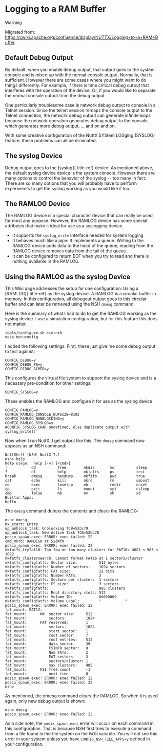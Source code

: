 Logging to a RAM Buffer
=======================

Warning

Migrated from:
<https://cwiki.apache.org/confluence/display/NUTTX/Logging+to+a+RAM+Buffer>

Default Debug Output
--------------------

By default, when you enable debug output, that output goes to the system
console and is mixed up with the normal console output. Normally, that
is sufficient. However there are some cases where you might want to do
things differently. For example, if there is time critical debug output
that interferes with the operation of the device. Or, if you would like
to separate the normal console output from the debug output.

One particularly troublesome case is network debug output to console in
a Telnet session. Since the telnet session remaps the console output to
the Telnet connection, the network debug output can generate infinite
loops because the network operation generates debug output to the
console, which generates more debug output, \... and on and on.

With some creative configuration of the NuttX SYStem LOGging (SYSLOG)
feature, these problems can all be eliminated.

The syslog Device
-----------------

Debug output goes to the [syslog]{.title-ref} device. As mentioned
above, the default syslog device device is the system console. However
there are many options to control the behavior of the syslog -- too many
in fact. There are so many options that you will probably have to
perform experiments to get the syslog working as you would like it too.

The RAMLOG Device
-----------------

The RAMLOG device is a special character device that can really be used
for most any purpose. However, the RAMLOG device has some special
attributes that make it ideal for use as a syslogging device.

-   It supports the `syslog_write` interface needed for system logging
-   It behaves much like a pipe: It implements a queue. Writing to the
    RAMLOG device adds data to the head of the queue; reading from the
    RAMLOG device removes data from the tail of the queue.
-   It can be configured to return EOF when you try to read and there is
    nothing available in the RAMLOG.

Using the RAMLOG as the syslog Device
-------------------------------------

This Wiki page addresses the setup for one configuration: Using a
[RAMLOG]{.title-ref} as the syslog device. A RAMLOG is a circular buffer
in memory. In this configuration, all debugout output goes to this
circular buffer and can later be retrieved using the NSH `dmesg` command

Here is the summary of what I had to do to get the RAMLOG working as the
syslog device. I use a simulation configuration, but for this feature
this does not matter.

``` {.bash}
tools/configure.sh sim:nsh
make menuconfig
```

I added the following settings. First, these just give me some debug
output to test against:

``` {.c}
CONFIG_DEBUG=y
CONFIG_DEBUG_FS=y
CONFIG_DEBUG_SCHED=y
```

This configures the virtual file system to support the syslog device and
is a necessary pre-condition for other settings:

``` {.c}
CONFIG_SYSLOG=y
```

These enables the RAMLOG and configure it for use as the syslog device

``` {.c}
CONFIG_RAMLOG=y
CONFIG_RAMLOG_CONSOLE_BUFSIZE=8192
CONFIG_RAMLOG_NONBLOCKING=y
CONFIG_RAMLOG_SYSLOG=y
#CONFIG_SYSLOG_CHAR undefined, else duplicate output with syslog_write()
```

Now when I run NuttX, I get output like this. The `dmesg` command now
appears as an NSH command:

``` {.bash}
NuttShell (NSH) NuttX-7.1
nsh> help
help usage:  help [-v] [<cmd>]
[           dd          free        mkdir       mw          sleep      
?           df          help        mkfatfs     ps          test       
break       dmesg       hexdump     mkfifo      pwd         true       
cat         echo        kill        mkrd        rm          umount     
cd          exec        losetup     mh          rmdir       unset      
cp          exit        ls          mount       set         usleep     
cmp         false       mb          mv          sh          xd     
Builtin Apps:
hello
```

The `dmesg` command dumps the contents and clears the RAMLOG:

``` {.bash}
nsh> dmesg
nx_start: Entry
up_unblock_task: Unblocking TCB=52bc70
up_unblock_task: New Active Task TCB=52bc70
posix_spawn_exec: ERROR: exec failed: 22
cmd_mkrd: RAMDISK at 52d4f0
posix_spawn_exec: ERROR: exec failed: 22
mkfatfs_tryfat16: Too few or too many clusters for FAT16: 4081 < 983 < 1022
mkfatfs_clustersearch: Cannot format FAT16 at 1 sectors/cluster
mkfatfs_configfatfs: Sector size:          512 bytes
mkfatfs_configfatfs: Number of sectors:    1024 sectors
mkfatfs_configfatfs: FAT size:             12 bits
mkfatfs_configfatfs: Number FATs:          2
mkfatfs_configfatfs: Sectors per cluster:  1 sectors
mkfatfs_configfatfs: FS size:              3 sectors
mkfatfs_configfatfs:                       985 clusters
mkfatfs_configfatfs: Root directory slots: 512
mkfatfs_configfatfs: Volume ID:            00000000
mkfatfs_configfatfs: Volume Label:         "           "
posix_spawn_exec: ERROR: exec failed: 22
fat_mount: FAT12:
fat_mount:      HW  sector size:     512
fat_mount:          sectors:         1024
fat_mount:      FAT reserved:        1
fat_mount:          sectors:         1024
fat_mount:          start sector:    1
fat_mount:          root sector:     7
fat_mount:          root entries:    512
fat_mount:          data sector:     39
fat_mount:          FSINFO sector:   0
fat_mount:          Num FATs:        2
fat_mount:          FAT sectors:     3
fat_mount:          sectors/cluster: 1
fat_mount:          max clusters:    985
fat_mount:      FSI free count       -1
fat_mount:          next free        0
posix_spawn_exec: ERROR: exec failed: 22
posix_spawn_exec: ERROR: exec failed: 22
nsh> 
```

As mentioned, the dmesg command clears the RAMLOG. So when it is used
again, only new debug output is shown:

``` {.bash}
nsh> dmesg
posix_spawn_exec: ERROR: exec failed: 22
```

As a side note, the `posix_spawn_exec` error will occur on each command
in this configuration. That is because NSH first tries to execute a
command from a file found in the file system on the `PATH` variable. You
will not see this error in your system unless you have
`CONFIG_NSH_FILE_APPS=y` defined in your configuration.
